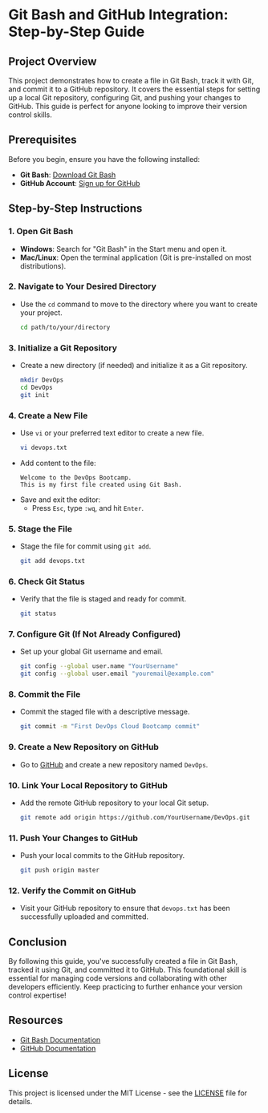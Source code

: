 # Git Bash and GitHub Integration: Step-by-Step Guide

## Project Overview
This project demonstrates how to create a file in Git Bash, track it with Git, and commit it to a GitHub repository. It covers the essential steps for setting up a local Git repository, configuring Git, and pushing your changes to GitHub. This guide is perfect for anyone looking to improve their version control skills.

## Prerequisites
Before you begin, ensure you have the following installed:
- **Git Bash**: [Download Git Bash](https://gitforwindows.org/)
- **GitHub Account**: [Sign up for GitHub](https://github.com/)

## Step-by-Step Instructions

### 1. **Open Git Bash**
   - **Windows**: Search for "Git Bash" in the Start menu and open it.
   - **Mac/Linux**: Open the terminal application (Git is pre-installed on most distributions).

### 2. **Navigate to Your Desired Directory**
   - Use the `cd` command to move to the directory where you want to create your project.
     ```bash
     cd path/to/your/directory
     ```

### 3. **Initialize a Git Repository**
   - Create a new directory (if needed) and initialize it as a Git repository.
     ```bash
     mkdir DevOps
     cd DevOps
     git init
     ```

### 4. **Create a New File**
   - Use `vi` or your preferred text editor to create a new file.
     ```bash
     vi devops.txt
     ```
   - Add content to the file:
     ```
     Welcome to the DevOps Bootcamp.
     This is my first file created using Git Bash.
     ```
   - Save and exit the editor:
     - Press `Esc`, type `:wq`, and hit `Enter`.

### 5. **Stage the File**
   - Stage the file for commit using `git add`.
     ```bash
     git add devops.txt
     ```

### 6. **Check Git Status**
   - Verify that the file is staged and ready for commit.
     ```bash
     git status
     ```

### 7. **Configure Git (If Not Already Configured)**
   - Set up your global Git username and email.
     ```bash
     git config --global user.name "YourUsername"
     git config --global user.email "youremail@example.com"
     ```

### 8. **Commit the File**
   - Commit the staged file with a descriptive message.
     ```bash
     git commit -m "First DevOps Cloud Bootcamp commit"
     ```

### 9. **Create a New Repository on GitHub**
   - Go to [GitHub](https://github.com) and create a new repository named `DevOps`.

### 10. **Link Your Local Repository to GitHub**
   - Add the remote GitHub repository to your local Git setup.
     ```bash
     git remote add origin https://github.com/YourUsername/DevOps.git
     ```

### 11. **Push Your Changes to GitHub**
   - Push your local commits to the GitHub repository.
     ```bash
     git push origin master
     ```

### 12. **Verify the Commit on GitHub**
   - Visit your GitHub repository to ensure that `devops.txt` has been successfully uploaded and committed.

## Conclusion
By following this guide, you've successfully created a file in Git Bash, tracked it using Git, and committed it to GitHub. This foundational skill is essential for managing code versions and collaborating with other developers efficiently. Keep practicing to further enhance your version control expertise!

## Resources
- [Git Bash Documentation](https://gitforwindows.org/)
- [GitHub Documentation](https://docs.github.com/)

## License
This project is licensed under the MIT License - see the [LICENSE](LICENSE) file for details.
